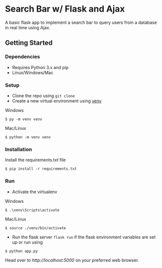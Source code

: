 # Search Bar w/ Flask and Ajax

A basic flask app to implement a search bar to query users from a database in real time using Ajax.

## Getting Started

### Dependencies

* Requires Python 3.x and pip
* Linux/Windows/Mac

### Setup

* Clone the repo using `git clone`
* Create a new virtual environment using [venv](https://docs.python.org/3/library/venv.html)

Windows
```
$ py -m venv venv
```
Mac/Linux 
```
$ python -m venv venv
```

### Installation

Install the requirements.txt file
```
$ pip install -r requirements.txt
```

### Run

* Activate the virtualenv

Windows
```
$ .\venv\Scripts\activate
```
Mac/Linux
```
$ source ./venv/bin/activate
```

* Run the flask server `flask run` if the flask environment variables are set up or run using
```
$ python app.py
```

Head over to *http://localhost:5000* on your preferred web browser.
